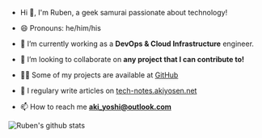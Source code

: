 - Hi 👋, I'm Ruben, a geek samurai passionate about technology!

- 😄 Pronouns: he/him/his

- 🔭 I’m currently working as a **DevOps & Cloud Infrastructure** engineer.

- 👯 I’m looking to collaborate on **any project that I can contribute to!**

- 👨‍💻 Some of my projects are available at [GitHub](https://github.com/ruben-rodriguez)

- 📝 I regulary write articles on [tech-notes.akiyosen.net](https://tech-notes.akiyosen.net/)

- 📫 How to reach me **aki_yoshi@outlook.com**

![Ruben's github stats](https://github-readme-stats.vercel.app/api?username=ruben-rodriguez&theme=chartreuse-dark&show_icons=true)

